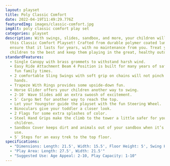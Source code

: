 ```yaml
---
layout: playset
title: Poly Classic Comfort
date: 2022-04-19T11:49:29.776Z
featuredImg: images/classic-comfort.jpg
imgAlt: poly classic comfort play set
categories: playset
description: With swings, slides, sandbox, and more, your children will love
  this Classic Comfort Playset! Crafted from durable polymer coated lumber to
  ensure that it lasts for years, with no maintenance from you. Treat your
  children to the best and keep them playing in the great, healthy outdoors!
standardFeatures:
  - Single Canopy with brass grommets to withstand harsh wind.
  - Easy Ride Attachment Beam 4 Position is built for many years of safe use and
    fun family times.
  - 2 comfortable Sling Swings with soft grip on chains will not pinch tender
    hands.
  - Trapeze With Rings provides some upside-down fun.
  - Horse Glider offers your children another way to swing.
  - 2-10′ Wave Slides add an extra swoosh of excitement.
  - 5′ Cargo Net for another way to reach the top.
  - Let your Youngster guide the playset with the fun Steering Wheel.
  - Binoculars give your toddler a closer look.
  - 2 Flags for some extra splashes of color.
  - Steel Hand Grips make the climb to the tower a little safer for your
    children.
  - Sandbox Cover keeps dirt and animals out of your sandbox when it’s not in
    use.
  - 5′ Steps for an easy trek to the top floor.
specifications:
  - "Dimensions: Length: 21.5', Width: 15.5', Floor Height: 5', Swing Height: 8'"
  - "Play Area: Length: 27.5', Width: 21.5'"
  - "Suggested Use: Age Appeal: 2-10, Play Capacity: 1-10"
---
```

